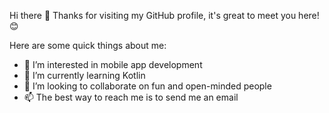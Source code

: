 Hi there 👋
Thanks for visiting my GitHub profile, it's great to meet you here! 😊

Here are some quick things about me:
- 👀 I’m interested in mobile app development
- 🌱 I’m currently learning Kotlin
- 💞️ I’m looking to collaborate on fun and open-minded people
- 📫 The best way to reach me is to send me an email
